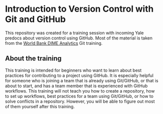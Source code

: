 # Introduction to Version Control with Git and GitHub
This repository was created for a training session with incoming Yale predocs about version control using GitHub. Most of the material is taken from the [World Bank DIME Analytics](https://github.com/dime-wb-trainings/lyrics-msfr24) Git training. 

## About the training
This training is intended for beginners who want to learn about best practices for contributing to a project using GitHub. It is especially helpful for someone who is joining a team that is already using Git/GitHub, or that is about to start, and has a team member that is experienced with GitHub workflows. This training will not teach you how to create a repository, how to set up workflows, best practices for a team using Git/GitHub, or how to solve conflicts in a repository. However, you will be able to figure out most of them yourself after this training.
